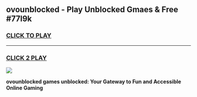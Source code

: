 
## ovounblocked - Play Unblocked Gmaes & Free #77l9k
<h3>
<a href="https://news.freeplayer.one?title=ovounblocked&ref=03M">CLICK TO PLAY</a></h3>
<hr>

<h3>
<a href="https://news.freeplayer.one?title=ovounblocked&ref=03M">CLICK 2 PLAY</a>
  
</h3>

<a href="https://news.freeplayer.one?title=ovounblocked&ref=03M"><img src="https://clearcache.store/games.png"></a>


**ovounblocked games unblocked: Your Gateway to Fun and Accessible Online Gaming**
